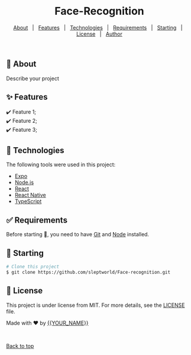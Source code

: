 <div align="center" id="top"> 

  &#xa0;

  <!-- <a href="https://m_sch.netlify.app">Demo</a> -->
</div>

<h1 align="center">Face-Recognition</h1>

<p align="center">

  <!-- <img alt="Github issues" src="https://img.shields.io/github/issues/{{YOUR_GITHUB_USERNAME}}/m_sch?color=56BEB8" /> -->

  <!-- <img alt="Github forks" src="https://img.shields.io/github/forks/{{YOUR_GITHUB_USERNAME}}/m_sch?color=56BEB8" /> -->

  <!-- <img alt="Github stars" src="https://img.shields.io/github/stars/{{YOUR_GITHUB_USERNAME}}/m_sch?color=56BEB8" /> -->
</p>

<!-- Status -->

<!-- <h4 align="center"> 
	🚧  M_sch 🚀 Under construction...  🚧
</h4> 

<hr> -->

<p align="center">
  <a href="#dart-about">About</a> &#xa0; | &#xa0; 
  <a href="#sparkles-features">Features</a> &#xa0; | &#xa0;
  <a href="#rocket-technologies">Technologies</a> &#xa0; | &#xa0;
  <a href="#white_check_mark-requirements">Requirements</a> &#xa0; | &#xa0;
  <a href="#checkered_flag-starting">Starting</a> &#xa0; | &#xa0;
  <a href="#memo-license">License</a> &#xa0; | &#xa0;
  <a href="https://github.com/{{YOUR_GITHUB_USERNAME}}" target="_blank">Author</a>
</p>

<br>

## :dart: About ##

Describe your project

## :sparkles: Features ##

:heavy_check_mark: Feature 1;\
:heavy_check_mark: Feature 2;\
:heavy_check_mark: Feature 3;

## :rocket: Technologies ##

The following tools were used in this project:

- [Expo](https://expo.io/)
- [Node.js](https://nodejs.org/en/)
- [React](https://pt-br.reactjs.org/)
- [React Native](https://reactnative.dev/)
- [TypeScript](https://www.typescriptlang.org/)

## :white_check_mark: Requirements ##

Before starting :checkered_flag:, you need to have [Git](https://git-scm.com) and [Node](https://nodejs.org/en/) installed.

## :checkered_flag: Starting ##

```bash
# Clone this project
$ git clone https://github.com/sleptworld/Face-recognition.git
```

## :memo: License ##

This project is under license from MIT. For more details, see the [LICENSE](LICENSE.md) file.


Made with :heart: by <a href="https://github.com/{{YOUR_GITHUB_USERNAME}}" target="_blank">{{YOUR_NAME}}</a>

&#xa0;

<a href="#top">Back to top</a>
